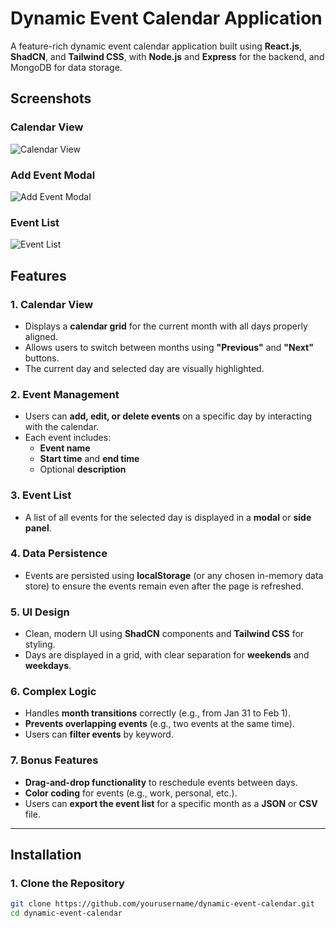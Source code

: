 # Dynamic Event Calendar Application

A feature-rich dynamic event calendar application built using **React.js**, **ShadCN**, and **Tailwind CSS**, with **Node.js** and **Express** for the backend, and MongoDB for data storage.

## Screenshots

### Calendar View
![Calendar View](./images/calendar.png)

### Add Event Modal
![Add Event Modal](./images/event-modal.png)

### Event List
![Event List](./images/event-list.png)

## Features

### 1. **Calendar View**
- Displays a **calendar grid** for the current month with all days properly aligned.
- Allows users to switch between months using **"Previous"** and **"Next"** buttons.
- The current day and selected day are visually highlighted.

### 2. **Event Management**
- Users can **add, edit, or delete events** on a specific day by interacting with the calendar.
- Each event includes:
  - **Event name**
  - **Start time** and **end time**
  - Optional **description**

### 3. **Event List**
- A list of all events for the selected day is displayed in a **modal** or **side panel**.

### 4. **Data Persistence**
- Events are persisted using **localStorage** (or any chosen in-memory data store) to ensure the events remain even after the page is refreshed.

### 5. **UI Design**
- Clean, modern UI using **ShadCN** components and **Tailwind CSS** for styling.
- Days are displayed in a grid, with clear separation for **weekends** and **weekdays**.

### 6. **Complex Logic**
- Handles **month transitions** correctly (e.g., from Jan 31 to Feb 1).
- **Prevents overlapping events** (e.g., two events at the same time).
- Users can **filter events** by keyword.

### 7. **Bonus Features**
- **Drag-and-drop functionality** to reschedule events between days.
- **Color coding** for events (e.g., work, personal, etc.).
- Users can **export the event list** for a specific month as a **JSON** or **CSV** file.

---

## Installation

### **1. Clone the Repository**
```bash
git clone https://github.com/yourusername/dynamic-event-calendar.git
cd dynamic-event-calendar


